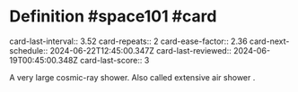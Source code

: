 # Definition #space101 #card
card-last-interval:: 3.52
card-repeats:: 2
card-ease-factor:: 2.36
card-next-schedule:: 2024-06-22T12:45:00.347Z
card-last-reviewed:: 2024-06-19T00:45:00.348Z
card-last-score:: 3

A very large cosmic-ray shower. Also called extensive air shower .